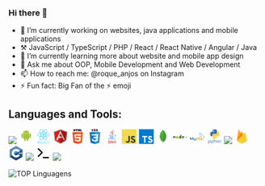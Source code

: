### Hi there 👋

- 🔭 I’m currently working on websites, java applications and mobile applications
- ⚒️ JavaScript / TypeScript / PHP / React / React Native / Angular / Java
- 🌱 I’m currently learning more about website and mobile app design
- 💬 Ask me about OOP, Mobile Development and Web Development
- 📫 How to reach me: @roque_anjos on Instagram
- ⚡ Fun fact: Big Fan of the ⚡ emoji

<h2>Languages and Tools: </h2>

<p>
  <img height="30" src="https://camo.githubusercontent.com/5fa137d222dde7b69acd22c6572a065ce3656e6ffa1f5e88c1b5c7a935af3cc6/68747470733a2f2f63646e2e6a7364656c6976722e6e65742f67682f64657669636f6e732f64657669636f6e2f69636f6e732f7673636f64652f7673636f64652d6f726967696e616c2e737667"/>
<img height="30" src="https://raw.githubusercontent.com/devicons/devicon/master/icons/android/android-original-wordmark.svg"/>
<img height="30" src="https://raw.githubusercontent.com/devicons/devicon/master/icons/react/react-original-wordmark.svg"/>
<img height="30" src="https://raw.githubusercontent.com/devicons/devicon/master/icons/angularjs/angularjs-original.svg"/>
    <img height="30" src="https://raw.githubusercontent.com/devicons/devicon/master/icons/html5/html5-original-wordmark.svg"/>
<img height="30" src="https://raw.githubusercontent.com/devicons/devicon/master/icons/css3/css3-original-wordmark.svg"/>
<img height="30" src="https://raw.githubusercontent.com/devicons/devicon/master/icons/java/java-original-wordmark.svg"/>
<img height="30" src="https://raw.githubusercontent.com/devicons/devicon/master/icons/javascript/javascript-original.svg"/>
<img height="30" src="https://raw.githubusercontent.com/devicons/devicon/master/icons/typescript/typescript-original.svg"/>
<img height="30" src="https://raw.githubusercontent.com/devicons/devicon/master/icons/mongodb/mongodb-original.svg"/>
<img height="30" src="https://raw.githubusercontent.com/devicons/devicon/master/icons/nodejs/nodejs-original-wordmark.svg"/>
<img height="30" src="https://raw.githubusercontent.com/devicons/devicon/master/icons/mysql/mysql-original-wordmark.svg"/>
<img height="30" src="https://raw.githubusercontent.com/devicons/devicon/master/icons/python/python-original-wordmark.svg"/>
<img height="30" src="https://camo.githubusercontent.com/582944f6627732531ce1a2e20ad43538d1896e16a5f159ea28fd137dbb8e798a/68747470733a2f2f7777772e766563746f726c6f676f2e7a6f6e652f6c6f676f732f676f6f676c655f636c6f75642f676f6f676c655f636c6f75642d69636f6e2e737667"/>
<img height="30" src="https://raw.githubusercontent.com/github/explore/80688e429a7d4ef2fca1e82350fe8e3517d3494d/topics/firebase/firebase.png"/>
  <img height="30" src="https://raw.githubusercontent.com/github/explore/80688e429a7d4ef2fca1e82350fe8e3517d3494d/topics/cpp/cpp.png"/>
<img height="30" src="https://user-images.githubusercontent.com/3369400/139448065-39a229ba-4b06-434b-bc67-616e2ed80c8f.png"/>
  <img height="30" src="https://github.com/codeSTACKr/codeSTACKr/raw/master/img/terminal-light.svg"/>
<img height="30" src="https://camo.githubusercontent.com/114aa59f6bfe1ff7ef3444fbb224078eb6a32c43f0ed03a6c0c3e6df67e049ec/68747470733a2f2f7777772e766563746f726c6f676f2e7a6f6e652f6c6f676f732f666c7574746572696f2f666c7574746572696f2d69636f6e2e737667"/>
  
</p>

![TOP Linguagens](https://github-readme-stats.vercel.app/api/top-langs/?username=RoqueAnjos&langs_count=8&layout=compact&theme=dracula)
